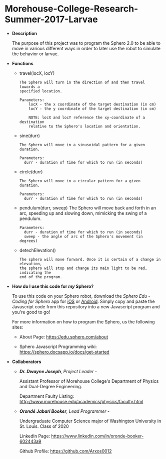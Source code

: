 # Morehouse-College-Research-Summer-2017-Larvae

* **Description**

  The purpose of this project was to program the Sphero 2.0 to be able to move
  in various different ways in order to later use the robot to simulate the
  behavior or larvae.


* **Functions**

  * travel(locX, locY)

        The Sphero will turn in the direction of and then travel towards a
        specified location.

        Parameters:
            locX - the x coordinate of the target destination (in cm)
            locY - the y coordinate of the target destination (in cm)

            NOTE: locX and locY reference the xy-coordinate of a destination
            relative to the Sphero's location and orientation.

  * sine(durr)

        The Sphero will move in a sinusoidal pattern for a given duration.

        Parameters:
          durr - duration of time for which to run (in seconds)

  * circle(durr)

        The Sphero will move in a circular pattern for a given duration.

        Parameters:
          durr - duration of time for which to run (in seconds)

  * pendulum(durr, sweep)
        The Sphero will move back and forth in an arc, speeding up and slowing
        down, mimicking the swing of a pendulum.

        Parameters:
          durr - duration of time for which to run (in seconds)
          sweep - the angle of arc of the Sphero's movement (in degrees)

  * detechElevation()

        The sphero will move forward. Once it is certain of a change in elevation,
        the sphero will stop and change its main light to be red, indicating the
        end of the program.

* **How do I use this code for _my_ Sphero?**

  To use this code on your Sphero robot, download the _Sphero Edu - Coding for
  Sphero_ app for
  [iOS](https://itunes.apple.com/us/app/sphero-edu-coding-for-sphero-robots/id1017847674?mt=8)
  or
  [Android](https://play.google.com/store/apps/details?id=com.sphero.sprk&hl=en).
  Simply copy and paste the Javascript code from this repository into a new
  Javascript program and you're good to go!

  For more information on how to program the Sphero, us the following sites:

  * About Page: https://edu.sphero.com/about

  * Sphero Javascript Programming wiki: https://sphero.docsapp.io/docs/get-started



* **Collaborators**

  * _**Dr. Dwayne Joseph**, Project Leader_ -

    Assistant Professor of Morehouse College's Department of Physics
    and Dual-Degree Engineering.

    Department Faulty Listing:
    http://www.morehouse.edu/academics/physics/faculty.html

  * _**Orondé Jabari Booker**, Lead Programmer_ -

    Undergraduate Computer Science major of Washington University in St. Louis.
    Class of 2020

    LinkedIn Page: https://www.linkedin.com/in/oronde-booker-602443a9

    Github Profile: https://github.com/Arxos0012
